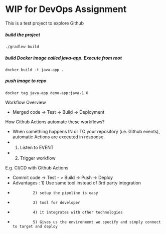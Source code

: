 # WIP for DevOps Assignment
This is a test project to explore Github

##### build the project

    ./gradlew build

##### build Docker image called java-app. Execute from root

    docker build -t java-app .
    
##### push image to repo 

    docker tag java-app demo-app:java-1.0
    



Workflow Overview
* Merged code -> Test -> Build -> Deployment

How Github Actions automate these workflows? 
* When something happens IN or TO your repository (i.e. Github events), automatic Actions are exceuted in response.
* 1) Listen to EVENT
* 2) Trigger workflow

E.g. CI/CD with Github Actions
* Commit code -> Test - > Build -> Push -> Deploy
* Advantages : 1) Use same tool instead of 3rd party integration
*              2) setup the pipeline is easy
*              3) tool for developer
*              4) it integrates with other technologies 
*              5) Gives us the environment we specify and simply connect to target and deploy


